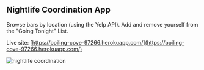 ## Nightlife Coordination App

Browse bars by location (using the Yelp API). Add and remove yourself from the "Going Tonight" List.

Live site: [https://boiling-cove-97266.herokuapp.com/](https://boiling-cove-97266.herokuapp.com/)

![nightlife coordination](http://res.cloudinary.com/dkw0kkkgd/image/upload/v1470085070/Screen_Shot_2016-08-01_at_3.59.58_PM_jmmmse.png)